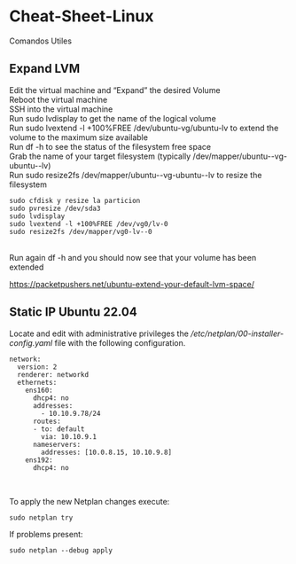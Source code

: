 # Cheat-Sheet-Linux
Comandos Utiles

## Expand LVM ###
Edit the virtual machine and “Expand” the desired Volume<br>
Reboot the virtual machine<br>
SSH into the virtual machine<br>
Run sudo lvdisplay to get the name of the logical volume<br>
Run sudo lvextend -l +100%FREE /dev/ubuntu-vg/ubuntu-lv to extend the volume to the maximum size available<br>
Run df -h to see the status of the filesystem free space<br>
Grab the name of your target filesystem (typically /dev/mapper/ubuntu--vg-ubuntu--lv)<br>
Run sudo resize2fs /dev/mapper/ubuntu--vg-ubuntu--lv to resize the filesystem<br>

````
sudo cfdisk y resize la particion
sudo pvresize /dev/sda3
sudo lvdisplay
sudo lvextend -l +100%FREE /dev/vg0/lv-0
sudo resize2fs /dev/mapper/vg0-lv--0
````
<br>
Run again df -h and you should now see that your volume has been extended<br>

https://packetpushers.net/ubuntu-extend-your-default-lvm-space/ <br>

## Static IP Ubuntu 22.04 ##

Locate and edit with administrative privileges the */etc/netplan/00-installer-config.yaml* file with the following configuration.
<br>

````
network:
  version: 2
  renderer: networkd
  ethernets:
    ens160:
      dhcp4: no
      addresses:
        - 10.10.9.78/24
      routes: 
      - to: default
        via: 10.10.9.1
      nameservers:
        addresses: [10.0.8.15, 10.10.9.8]
    ens192:
      dhcp4: no
````
<br>

To apply the new Netplan changes execute:
````
sudo netplan try
````

If problems present:
````
sudo netplan --debug apply
````
<br>


